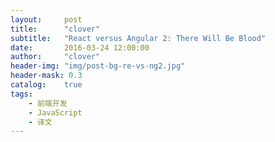 ```yaml
---
layout:     post
title:      "clover"
subtitle:   "React versus Angular 2: There Will Be Blood"
date:       2016-03-24 12:00:00
author:     "clover"
header-img: "img/post-bg-re-vs-ng2.jpg"
header-mask: 0.3
catalog:    true
tags:
    - 前端开发
    - JavaScript
    - 译文
---
```


